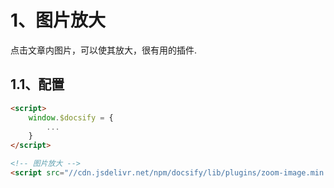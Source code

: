 # 1、图片放大
点击文章内图片，可以使其放大，很有用的插件.




## 1.1、配置

```html
<script>
    window.$docsify = {
        ...
    }
</script>

<!-- 图片放大 -->
<script src="//cdn.jsdelivr.net/npm/docsify/lib/plugins/zoom-image.min.js"></script>
```
